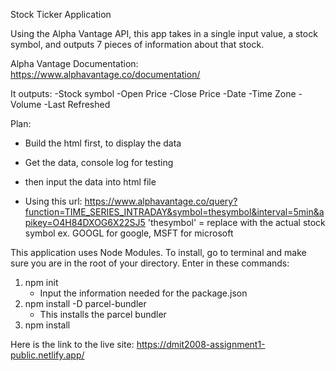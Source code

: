 Stock Ticker Application

Using the Alpha Vantage API, this app takes in a single input value, a stock symbol, and outputs 7 pieces of information about that stock.

Alpha Vantage Documentation: https://www.alphavantage.co/documentation/

It outputs:
-Stock symbol
-Open Price
-Close Price
-Date
-Time Zone
-Volume
-Last Refreshed

Plan:
- Build the html first, to display the data
- Get the data, console log for testing
- then input the data into html file

- Using this url: https://www.alphavantage.co/query?function=TIME_SERIES_INTRADAY&symbol=thesymbol&interval=5min&apikey=O4H84DXOG6X22SJ5
    'thesymbol' = replace with the actual stock symbol
        ex. GOOGL for google, MSFT for microsoft

This application uses Node Modules. To install, go to terminal and make sure you are in the root of your directory.
Enter in these commands:
1. npm init
    - Input the information needed for the package.json
2. npm install -D parcel-bundler
    - This installs the parcel bundler
3. npm install

Here is the link to the live site: https://dmit2008-assignment1-public.netlify.app/
